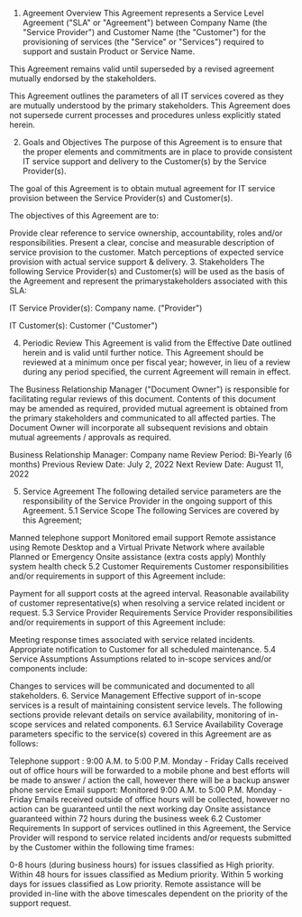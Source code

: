 1. Agreement Overview
   This Agreement represents a Service Level Agreement ("SLA" or "Agreement") between Company Name (the "Service Provider") and Customer Name (the "Customer") for the provisioning of services (the "Service" or "Services") required to support and sustain Product or Service Name.

This Agreement remains valid until superseded by a revised agreement mutually endorsed by the stakeholders.

This Agreement outlines the parameters of all IT services covered as they are mutually understood by the primary stakeholders. This Agreement does not supersede current processes and procedures unless explicitly stated herein.

2. Goals and Objectives
   The purpose of this Agreement is to ensure that the proper elements and commitments are in place to provide consistent IT service support and delivery to the Customer(s) by the Service Provider(s).

The goal of this Agreement is to obtain mutual agreement for IT service provision between the Service Provider(s) and Customer(s).

The objectives of this Agreement are to:

Provide clear reference to service ownership, accountability, roles and/or responsibilities.
Present a clear, concise and measurable description of service provision to the customer.
Match perceptions of expected service provision with actual service support & delivery. 3. Stakeholders
The following Service Provider(s) and Customer(s) will be used as the basis of the Agreement and represent the primarystakeholders associated with this SLA:

IT Service Provider(s): Company name. ("Provider")

IT Customer(s): Customer ("Customer")

4. Periodic Review
   This Agreement is valid from the Effective Date outlined herein and is valid until further notice. This Agreement should be reviewed at a minimum once per fiscal year; however, in lieu of a review during any period specified, the current Agreement will remain in effect.

The Business Relationship Manager ("Document Owner") is responsible for facilitating regular reviews of this document. Contents of this document may be amended as required, provided mutual agreement is obtained from the primary stakeholders and communicated to all affected parties. The Document Owner will incorporate all subsequent revisions and obtain mutual agreements / approvals as required.

Business Relationship Manager: Company name
Review Period: Bi-Yearly (6 months)
Previous Review Date: July 2, 2022
Next Review Date: August 11, 2022

5. Service Agreement
   The following detailed service parameters are the responsibility of the Service Provider in the ongoing support of this Agreement.
   5.1 Service Scope
   The following Services are covered by this Agreement;

Manned telephone support
Monitored email support
Remote assistance using Remote Desktop and a Virtual Private Network where available
Planned or Emergency Onsite assistance (extra costs apply)
Monthly system health check
5.2 Customer Requirements
Customer responsibilities and/or requirements in support of this Agreement include:

Payment for all support costs at the agreed interval.
Reasonable availability of customer representative(s) when resolving a service related incident or request.
5.3 Service Provider Requirements
Service Provider responsibilities and/or requirements in support of this Agreement include:

Meeting response times associated with service related incidents.
Appropriate notification to Customer for all scheduled maintenance.
5.4 Service Assumptions
Assumptions related to in-scope services and/or components include:

Changes to services will be communicated and documented to all stakeholders. 6. Service Management
Effective support of in-scope services is a result of maintaining consistent service levels. The following sections provide relevant details on service availability, monitoring of in-scope services and related components.
6.1 Service Availability
Coverage parameters specific to the service(s) covered in this Agreement are as follows:

Telephone support : 9:00 A.M. to 5:00 P.M. Monday - Friday
Calls received out of office hours will be forwarded to a mobile phone and best efforts will be made to answer / action the call, however there will be a backup answer phone service
Email support: Monitored 9:00 A.M. to 5:00 P.M. Monday - Friday
Emails received outside of office hours will be collected, however no action can be guaranteed until the next working day
Onsite assistance guaranteed within 72 hours during the business week
6.2 Customer Requirements
In support of services outlined in this Agreement, the Service Provider will respond to service related incidents and/or requests submitted by the Customer within the following time frames:

0-8 hours (during business hours) for issues classified as High priority.
Within 48 hours for issues classified as Medium priority.
Within 5 working days for issues classified as Low priority.
Remote assistance will be provided in-line with the above timescales dependent on the priority of the support request.
